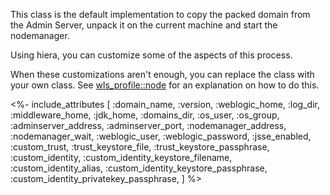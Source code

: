 This class is the default implementation to copy the packed domain from the Admin Server, unpack it on the current machine and start the nodemanager.

Using hiera, you can customize some of the aspects of this process.

When these customizations aren't enough, you can replace the class with your own class. See [wls_profile::node](./node.html) for an explanation on how to do this.

<%- include_attributes [
  :domain_name,
  :version,
  :weblogic_home,
  :log_dir,
  :middleware_home,
  :jdk_home,
  :domains_dir,
  :os_user,
  :os_group,
  :adminserver_address,
  :adminserver_port,
  :nodemanager_address,
  :nodemanager_wait,
  :weblogic_user,
  :weblogic_password,
  :jsse_enabled,
  :custom_trust,
  :trust_keystore_file,
  :trust_keystore_passphrase,
  :custom_identity,
  :custom_identity_keystore_filename,
  :custom_identity_alias,
  :custom_identity_keystore_passphrase,
  :custom_identity_privatekey_passphrase,
] %>


